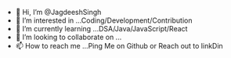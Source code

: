 - 👋 Hi, I’m @JagdeeshSingh
- 👀 I’m interested in ...Coding/Development/Contribution
- 🌱 I’m currently learning ...DSA/Java/JavaScript/React
- 💞️ I’m looking to collaborate on ...
- 📫 How to reach me ...Ping Me on Github or Reach out to linkDin

<!---
JagdeeshSingh/JagdeeshSingh is a ✨ special ✨ repository because its `README.md` (this file) appears on your GitHub profile.
You can click the Preview link to take a look at your changes.
--->

